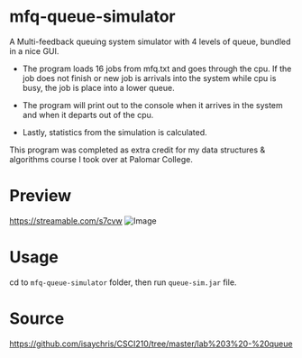 # mfq-queue-simulator

A Multi-feedback queuing system simulator with 4 levels of queue, bundled in a nice GUI. 
* The program loads 16 jobs from mfq.txt and goes through the cpu. If the job does not finish or new job is arrivals into the system while cpu is busy, the job is place into a lower queue.   

* The program will print out to the console when it arrives in the system and when it departs out of the cpu. 

* Lastly, statistics from the simulation is calculated.  

This program was completed as extra credit for my data structures & algorithms course I took over at Palomar College.

# Preview
https://streamable.com/s7cvw
![Image](https://i.imgur.com/HVIFLvV.png)

# Usage
cd to `mfq-queue-simulator` folder, then run `queue-sim.jar` file.

# Source
https://github.com/isaychris/CSCI210/tree/master/lab%203%20-%20queue

